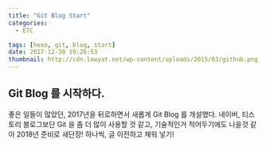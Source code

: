 ```yaml
---
title: "Git Blog Start"
categories:
  - ETC

tags: [hexo, git, blog, start]
date: 2017-12-30 19:26:53
thumbnail: http://cdn.lowyat.net/wp-content/uploads/2015/03/github.png
---
```


## Git Blog 를 시작하다.

좋은 일들이 많았던, 2017년을 뒤로하면서 새롭게 Git Blog 를 개설했다.
네이버, 티스토리 블로그보단 Git 을 좀 더 많이 사용할 것 같고, 기술적인거 적어두기에도 나을것 같아 2018년 준비로 새단장!
하나씩, 글 이전하고 채워 넣기!
